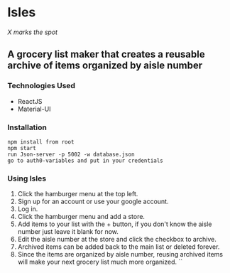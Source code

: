 # Isles

_X marks the spot_

## A grocery list maker that creates a reusable archive of items organized by aisle number

### Technologies Used

- ReactJS
- Material-UI

### Installation

```clone the directory
npm install from root
npm start
run Json-server -p 5002 -w database.json
go to auth0-variables and put in your credentials
```

### Using Isles

1.  Click the hamburger menu at the top left.
2.  Sign up for an account or use your google account.
3.  Log in.
4.  Click the hamburger menu and add a store.
5.  Add items to your list with the + button, if you don't know the aisle number just leave it blank for now.
6.  Edit the aisle number at the store and click the checkbox to archive.
7.  Archived items can be added back to the main list or deleted forever.
8.  Since the items are organized by aisle number, reusing archived items will make your next grocery list much more organized.
    ``
